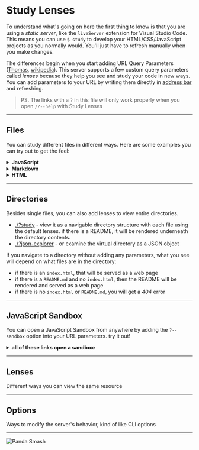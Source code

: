 # Study Lenses

To understand what's going on here the first thing to know is that you are using a _static server_, like the `liveServer` extension for Visual Studio Code. This means you can use `$ study` to develop your HTML/CSS/JavaScript projects as you normally would. You'll just have to refresh manually when you make changes.

The differences begin when you start adding URL Query Parameters (<a href="https://www.youtube.com/watch?v=WIUrrp5KkCo" target="_blank">Thomas</a>, <a href="https://en.wikipedia.org/wiki/Query_string" target="_blank">wikipedia</a>). This server supports a few custom query parameters called _lenses_ because they help you see and study your code in new ways. You can add parameters to your URL by writing them directly in <a href="https://en.wikipedia.org/wiki/Address_bar" target="_blank">address bar</a> and refreshing.

> PS. The links with a `?` in this file will only work properly when you open `/?--help` with Study Lenses

---

## Files

You can study different files in different ways. Here are some examples you can try out to get the feel:

<details>
<summary><strong>JavaScript</strong></summary>
<br>

- <a href="./study_lenses_public/smiley.js" target="_blank">/smiley.js</a> - get the source code for a .js file
- <a href="./study_lenses_public/smiley.js?study" target="_blank">/smiley.js?study</a> - study it as a live exercise in the debugger
- <a href="./study_lenses_public/smiley.js?parsons" target="_blank">/smiley.js?parsons</a> - or a parsons problem
- <a href="./study_lenses_public/smiley.js?flowchart" target="_blank">/smiley.js?flowchart</a> - or a flowchart
- <a href="./study_lenses_public/smiley.js?highlight" target="_blank">/smiley.js?highlight</a> - or highlighted source
- <a href="./study_lenses_public/smiley.js?variables" target="_blank">/smiley.js?variables</a> - or highlight the variables
- <a href="./study_lenses_public/smiley.js?diff" target="_blank">/smiley.js?diff</a> - or diff the file against it's scrambled self
- <a href="./study_lenses_public/smiley.js?reverse&highlight" target="_blank">/smiley.js?reverse&highlight</a> - because, why not?

</details>

<details>
<summary><strong>Markdown</strong></summary>
<br>

- <a href="./study_lenses_public/README.md" target="_blank"><code>/README.md</code></a> - get the source code for a markdown file
- <a href="./study_lenses_public/README.md?highlight" target="_blank"><code>/README.md?highlight</code></a> - or highlight it
- <a href="./study_lenses_public/README.md?render" target="_blank"><code>/README.md?render</code></a> - or render it into a web page
- <a href="./study_lenses_public/README.md?study" target="_blank"><code>/README.md?study</code></a> - or study it (.js code blocks will become interactive)

</details>

<details>
<summary><strong>HTML</strong></summary>

- <a href="./study_lenses_public/index.html" target="_blank"><code>/index.html</code></a> - open an HTML file without parameters ... and it's a website
- <a href="./study_lenses_public/index.html?highlight" target="_blank"><code>/index.html?highlight</code></a> - highlight the source code
- <a href="./study_lenses_public/index.html?study" target="_blank"><code>/index.html?study</code></a> - try out some changes in real-time

</details>

---

## Directories

Besides single files, you can also add lenses to view entire directories.

- <a href="./?study" target="_blank">./?study</a> - view it as a navigable directory structure with each file using the default lenses. if there is a README, it will be rendered underneath the directory contents.
- <a href="./?json-explorer" target="_blank">./?json-explorer</a> - or examine the virtual directory as a JSON object

If you navigate to a directory without adding any parameters, what you see will depend on what files are in the directory:

- if there is an `index.html`, that will be served as a web page
- if there is a `README.md` and no `index.html`, then the README will be rendered and served as a web page
- if there is no `index.html` or `README.md`, you will get a _404_ error

<!-- weakly supported: SUMMARY.md for rendering gitbook content locally -->

---

## JavaScript Sandbox

You can open a JavaScript Sandbox from anywhere by adding the `?--sandbox` option into your URL parameters. try it out!

<details>
<summary><strong>all of these links open a sandbox:</strong></summary>

- <a href="./?--sandbox" target="_blank"><code>/?--sandbox</code></a>
- <a href="./study_lenses_public/README.md?--sandbox" target="_blank"><code>/README.md?--sandbox</code></a>
- <a href="./study_lenses_public/index.html?--sandbox" target="_blank"><code>/index.html?--sandbox</code></a>
- <a href="./study_lenses_public/smiley.js?--sandbox&highlight" target="_blank"><code>/smiley.js?--sandbox&highlight</code></a>
- <a href="./study_lenses_public/smiley.js?reverse&--sandbox" target="_blank"><code>/smiley.js?reverse&--sandbox</code></a>
- <a href="./does-not-exist?--sandbox" target="_blank"><code>/does-not-exist?--sandbox</code></a>

</details>

---

## Lenses

Different ways you can view the same resource

<!-- BEGIN LENSES -->
<!-- END LENSES -->

---

## Options

Ways to modify the server's behavior, kind of like CLI options

<!-- BEGIN OPTIONS -->
<!-- END OPTIONS -->

---

![Panda Smash](./study_lenses_public/panda-smash.gif)
